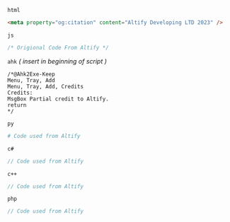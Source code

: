 `html`
```html
<meta property="og:citation" content="Altify Developing LTD 2023" />
```
`js`
```javascript
/* Origional Code From Altify */
```
`ahk` *( insert in beginning of script )*
```autohotkey
/*@Ahk2Exe-Keep
Menu, Tray, Add
Menu, Tray, Add, Credits
Credits:
MsgBox Partial credit to Altify.
return
*/
```
`py`
```python
# Code used from Altify
```
`c#`
```c#
// Code used from Altify
```
`c++`
```c++
// Code used from Altify
```
`php`
```php
// Code used from Altify
```

